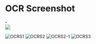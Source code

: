 # OCR Screenshot
<p align="left">
  <strong>-</strong>
  <br/>
  <img src="https://github.com/emmanuelvelmo/"/>
</p>

![OCRS1](https://github.com/user-attachments/assets/ec317390-8f81-409c-92c7-0102f52da01c)
![OCRS2](https://github.com/user-attachments/assets/b87c7864-5d03-47be-aa80-69fddd08d3f6)
![OCRS2-1](https://github.com/user-attachments/assets/b45821a9-e1d7-4d3e-93d3-08d75977f4f5)
![OCRS3](https://github.com/user-attachments/assets/19ad4b4f-751b-496a-9c02-56b79a49c166)
